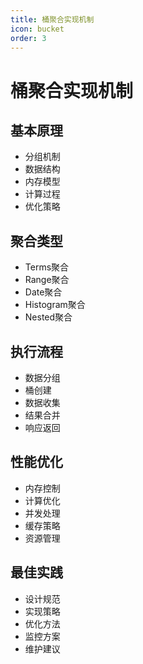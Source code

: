 ```yaml
---
title: 桶聚合实现机制
icon: bucket
order: 3
---
```


# 桶聚合实现机制

## 基本原理
- 分组机制
- 数据结构
- 内存模型
- 计算过程
- 优化策略

## 聚合类型
- Terms聚合
- Range聚合
- Date聚合
- Histogram聚合
- Nested聚合

## 执行流程
- 数据分组
- 桶创建
- 数据收集
- 结果合并
- 响应返回

## 性能优化
- 内存控制
- 计算优化
- 并发处理
- 缓存策略
- 资源管理

## 最佳实践
- 设计规范
- 实现策略
- 优化方法
- 监控方案
- 维护建议
